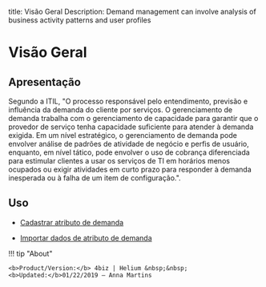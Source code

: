 title: Visão Geral
Description: Demand management can involve analysis of business activity patterns and user profiles
# Visão Geral

Apresentação
----------------

Segundo a ITIL, "O processo responsável pelo entendimento, previsão e influência da demanda do cliente por serviços. O gerenciamento de demanda trabalha com o gerenciamento de capacidade para garantir que o provedor de serviço tenha capacidade suficiente para atender à demanda exigida. Em um nível estratégico, o gerenciamento de demanda pode envolver análise de padrões de atividade de negócio e perfis de usuário, enquanto, em nível tático, pode envolver o uso de cobrança diferenciada para estimular clientes a usar os serviços de TI em horários menos ocupados ou exigir atividades em curto prazo para responder à demanda inesperada ou à falha de um item de configuração.".

Uso
-------

- [Cadastrar atributo de demanda](/pt-br/4biz-helium/processes/demand/use/register-demand-attribute.html)

- [Importar dados de atributo de demanda](/pt-br/4biz-helium/processes/demand/use/import-demand-attibute-data.html)

!!! tip "About"

    <b>Product/Version:</b> 4biz | Helium &nbsp;&nbsp;
    <b>Updated:</b>01/22/2019 – Anna Martins

